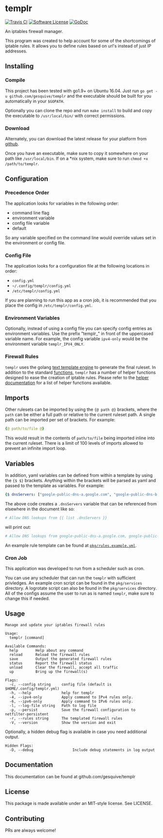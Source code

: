 # templr
[![Travis CI](https://img.templrs.io/travis/gesquive/templr/master.svg?style=flat-square)](https://travis-ci.org/gesquive/templr)
[![Software License](https://img.templrs.io/badge/License-MIT-orange.svg?style=flat-square)](https://github.com/gesquive/templr/blob/master/LICENSE)
[![GoDoc](https://img.templrs.io/badge/godoc-reference-blue.svg?style=flat-square)](https://godoc.org/github.com/gesquive/templr)

An iptables firewall manager.

This program was created to help account for some of the shortcomings of iptable rules. It allows you to define rules based on url's instead of just IP addresses.

## Installing

### Compile
This project has been tested with go1.9+ on Ubuntu 16.04. Just run `go get -u github.com/gesquive/templr` and the executable should be built for you automatically in your `$GOPATH`.

Optionally you can clone the repo and run `make install` to build and copy the executable to `/usr/local/bin/` with correct permissions.

### Download
Alternately, you can download the latest release for your platform from [github](https://github.com/gesquive/templr/releases/latest).

Once you have an executable, make sure to copy it somewhere on your path like `/usr/local/bin`.
If on a \*nix system, make sure to run `chmod +x /path/to/templr`.

## Configuration

### Precedence Order
The application looks for variables in the following order:
 - command line flag
 - environment variable
 - config file variable
 - default

So any variable specified on the command line would override values set in the environment or config file.

### Config File
The application looks for a configuration file at the following locations in order:
 - `config.yml`
 - `~/.config/templr/config.yml`
 - `/etc/templr/config.yml`

If you are planning to run this app as a cron job, it is recommended that you place the config in `/etc/templr/config.yml`.

### Environment Variables
Optionally, instead of using a config file you can specify config entries as environment variables. Use the prefix "templr_" in front of the uppercased variable name. For example, the config variable `ipv4-only` would be the environment variable `templr_IPV4_ONLY`.

### Firewall Rules
`templr` uses the golang [text template engine](https://golang.org/pkg/text/template/) to generate the final ruleset. In addition to the standard [functions](https://golang.org/pkg/text/template/#hdr-Functions), `templr` has a number of helper functions designed to ease the creation of iptable rules. Please refer to the [helper documentation](https://gesquive.github.io/templr/) for a list of helper functions available.

## Imports
Other rulesets can be imported by using the `{@ path @}` brackets, where the `path` can be either a full path or relative to the current ruleset path. A single path can be imported per set of brackets. For example:
```yaml
{@ path/to/file @}
```
This would result in the contents of `path/to/file` being imported inline into the current ruleset. There is a limit of 100 levels of imports allowed to prevent an infinite import loop.

## Variables
In addition, yaml variables can be defined from within a template by using the `{$ $}` brackets. Anything within the brackets will be parsed as yaml and passed to the template as variables. For example:
```yaml
{$ dnsServers: ["google-public-dns-a.google.com", "google-public-dns-b.google.com"] $}
```
The above code creates a `.dnsServers` variable that can be referenced from elsewhere in the document like so:
```yaml
# Allow DNS lookups from {{ list .dnsServers }}
```
will print out:
```yaml
# Allow DNS lookups from google-public-dns-a.google.com, google-public-dns-b.google.com
```

An example rule template can be found at [`pkg/rules.example.yml`](https://github.com/gesquive/templr/blob/master/pkg/rules.example.yml).

### Cron Job
This application was developed to run from a scheduler such as cron.

You can use any scheduler that can run the `templr` with sufficient privledges. An example cron script can be found in the `pkg/services` directory. A logrotate script can also be found in the `pkg/services` directory. All of the configs assume the user to run as is named `templr`, make sure to change this if needed.

## Usage

```console
Manage and update your iptables firewall rules

Usage:
  templr [command]

Available Commands:
  help        Help about any command
  reload      Reload the firewall rules
  save        Output the generated firewall rules
  status      Report the firewall status
  unload      Clear the firewall, accept all traffic
  up          Bring up the firewall(s)

Flags:
  -c, --config string     config file (default is $HOME/.config/templr.yml)
  -h, --help              help for templr
  -4, --ipv4-only         Apply command to IPv4 rules only.
  -6, --ipv6-only         Apply command to IPv6 rules only.
  -l, --log-file string   Path to log file
  -p, --persist           Save the firewall configuration to netfilter-persistent
  -r, --rules string      The templated firewall rules
  -V, --version           Show the version and exit
```

Optionally, a hidden debug flag is available in case you need additional output.
```console
Hidden Flags:
  -D, --debug                  Include debug statements in log output
```

## Documentation

This documentation can be found at github.com/gesquive/templr

## License

This package is made available under an MIT-style license. See LICENSE.

## Contributing

PRs are always welcome!
